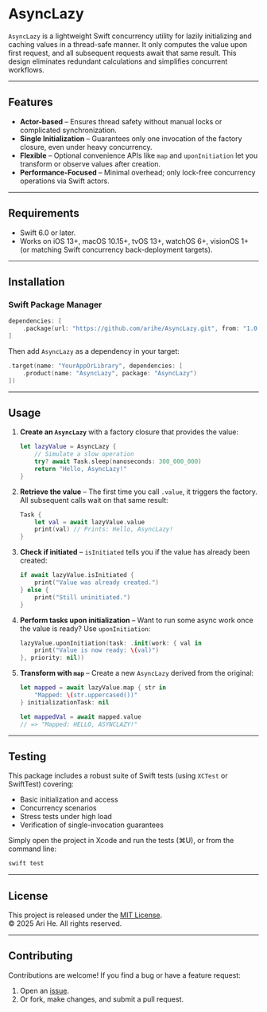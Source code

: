 # AsyncLazy

`AsyncLazy` is a lightweight Swift concurrency utility for lazily initializing and caching values in a thread-safe manner. It only computes the value upon first request, and all subsequent requests await that same result. This design eliminates redundant calculations and simplifies concurrent workflows.

---

## Features

- **Actor-based** – Ensures thread safety without manual locks or complicated synchronization.  
- **Single Initialization** – Guarantees only one invocation of the factory closure, even under heavy concurrency.  
- **Flexible** – Optional convenience APIs like `map` and `uponInitiation` let you transform or observe values after creation.  
- **Performance-Focused** – Minimal overhead; only lock-free concurrency operations via Swift actors.

---

## Requirements

- Swift 6.0 or later. 
- Works on iOS 13+, macOS 10.15+, tvOS 13+, watchOS 6+, visionOS 1+ (or matching Swift concurrency back-deployment targets).

---

## Installation

### Swift Package Manager

```swift
dependencies: [
    .package(url: "https://github.com/arihe/AsyncLazy.git", from: "1.0.0")
]
```

Then add `AsyncLazy` as a dependency in your target:

```swift
.target(name: "YourAppOrLibrary", dependencies: [
    .product(name: "AsyncLazy", package: "AsyncLazy")
])
```

---

## Usage

1. **Create an `AsyncLazy`** with a factory closure that provides the value:

   ```swift
   let lazyValue = AsyncLazy {
       // Simulate a slow operation
       try? await Task.sleep(nanoseconds: 300_000_000)
       return "Hello, AsyncLazy!"
   }
   ```

2. **Retrieve the value** – The first time you call `.value`, it triggers the factory. All subsequent calls wait on that same result:

   ```swift
   Task {
       let val = await lazyValue.value
       print(val) // Prints: Hello, AsyncLazy!
   }
   ```

3. **Check if initiated** – `isInitiated` tells you if the value has already been created:

   ```swift
   if await lazyValue.isInitiated {
       print("Value was already created.")
   } else {
       print("Still uninitiated.")
   }
   ```

4. **Perform tasks upon initialization** – Want to run some async work once the value is ready? Use `uponInitiation`:

   ```swift
   lazyValue.uponInitiation(task: .init(work: { val in
       print("Value is now ready: \(val)")
   }, priority: nil))
   ```

5. **Transform with `map`** – Create a new `AsyncLazy` derived from the original:

   ```swift
   let mapped = await lazyValue.map { str in
       "Mapped: \(str.uppercased())"
   } initializationTask: nil
   
   let mappedVal = await mapped.value
   // => "Mapped: HELLO, ASYNCLAZY!"
   ```

---

## Testing

This package includes a robust suite of Swift tests (using `XCTest` or SwiftTest) covering:

- Basic initialization and access  
- Concurrency scenarios  
- Stress tests under high load  
- Verification of single-invocation guarantees  

Simply open the project in Xcode and run the tests (⌘U), or from the command line:

```bash
swift test
```

---

## License

This project is released under the [MIT License](LICENSE).  
© 2025 Ari He. All rights reserved.

---

## Contributing

Contributions are welcome! If you find a bug or have a feature request:

1. Open an [issue](https://github.com/arihe/AsyncLazy/issues).  
2. Or fork, make changes, and submit a pull request.
